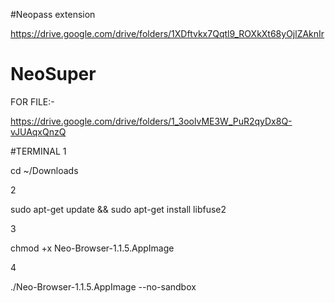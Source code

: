 #Neopass extension 


https://drive.google.com/drive/folders/1XDftvkx7Qqtl9_ROXkXt68yOjlZAknIr




# NeoSuper


 FOR FILE:-
 
 https://drive.google.com/drive/folders/1_3oolvME3W_PuR2qyDx8Q-vJUAqxQnzQ

 #TERMINAL
 1 

 
 cd ~/Downloads
 
 2

 
 sudo apt-get update && sudo apt-get install libfuse2

 
 3
 
 chmod +x Neo-Browser-1.1.5.AppImage

 
 4

 
 ./Neo-Browser-1.1.5.AppImage --no-sandbox
 
 
 

